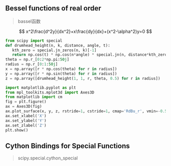 

## Bessel functions of real order
> bassel函数

$$
x^2\frac{d^2y}{dx^2}+x\frac{dy}{dx}+(x^2-\alpha^2)y=0
$$
```py
from scipy import special
def drumhead_height(n, k, distance, angle, t):
   kth_zero = special.jn_zeros(n, k)[-1]
   return np.cos(t) * np.cos(n*angle) * special.jn(n, distance*kth_zero)
theta = np.r_[0:2*np.pi:50j]
radius = np.r_[0:1:50j]
x = np.array([r * np.cos(theta) for r in radius])
y = np.array([r * np.sin(theta) for r in radius])
z = np.array([drumhead_height(1, 1, r, theta, 0.5) for r in radius])

import matplotlib.pyplot as plt
from mpl_toolkits.mplot3d import Axes3D
from matplotlib import cm
fig = plt.figure()
ax = Axes3D(fig)
ax.plot_surface(x, y, z, rstride=1, cstride=1, cmap='RdBu_r', vmin=-0.5, vmax=0.5)
ax.set_xlabel('X')
ax.set_ylabel('Y')
ax.set_zlabel('Z')
plt.show()
```

## Cython Bindings for Special Functions 
> scipy.special.cython_special

